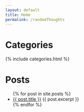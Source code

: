 ```yaml
---
layout: default
title: Home
permalink: /randomThoughts
---
```


# Categories

{% include categories.html %}

# Posts

<ul>
  {% for post in site.posts %}
    <li>
      <a href="{{ post.url }}">{{ post.title }}</a>
      {{ post.excerpt }}
    </li>
  {% endfor %}
</ul>


